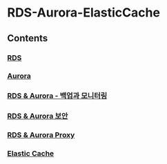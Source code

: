 # RDS-Aurora-ElasticCache

## Contents

### [RDS]()

### [Aurora](https://www.notion.so/a9c8bb7ede5640cc8e84cc3a3530b141?pvs=21)

### [RDS & Aurora - 백업과 모니터링](https://www.notion.so/0a9950f9e8ba44429154bd313c3a371a?pvs=21)

### [RDS & Aurora 보안](https://www.notion.so/def4668630954f99be76a29d58670901?pvs=21)

### [RDS & Aurora Proxy](https://www.notion.so/f224e53b9ab9411caa7508226a9e2275?pvs=21)

### [Elastic Cache](https://www.notion.so/d7beeef895044402b397455fe7298940?pvs=21)
